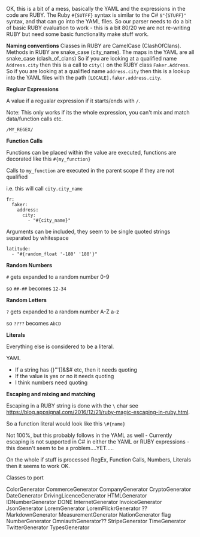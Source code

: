 ﻿OK, this is a bit of a mess, basically the YAML and the expressions in the code are RUBY.
The Ruby `#{SUTFF}` syntax is similar to the C# `$"{STUFF}"` syntax, and that can go into the YAML files.
So our parser needs to do a bit of basic RUBY evaluation to work - this is a bit 80/20 we are not re-writing RUBY
but need some basic functionality make stuff work.

**Naming conventions**
Classes in RUBY are CamelCase (ClashOfClans).
Methods in RUBY are snake_case (city_name).
The maps in the YAML are all snake_case (clash_of_clans)
So if you are looking at a qualified name `Address.city` then this is a call to `city()` on the RUBY class `Faker.Address`.
So if you are looking at a qualified name `address.city` then this is a lookup into the YAML files with the path `[LOCALE].faker.address.city`.

**Regluar Expressions**

A value if a regualar expression if it starts/ends with `/`. 

Note: This only works if its the whole expression, you can't mix and match data/function calls etc.

    /MY_REGEX/

**Function Calls**

Functions can be placed within the value are executed, functions are decorated like this `#{my_function}` 

Calls to `my_function` are executed in the parent scope if they are not qualified

i.e. this will call `city.city_name`

    fr:
      faker:
        address:
          city:
            - "#{city_name}"

Arguments can be included, they seem to be single quoted strings separated by whitespace

    latitude:
      - "#{random_float '-180' '180'}"

**Random Numbers**

`#` gets expanded to a random number 0-9

so `##-##` becomes `12-34`

**Random Letters**

`?` gets expanded to a random number A-Z a-z

so `????` becomes `AbCD`


**Literals**

Everything else is considered to be a literal.

YAML 
- If a string has {}"'[]&$# etc, then it needs quoting
- If the value is yes or no it needs quoting
- I think numbers need quoting

**Escaping and mixing and matching**

Escaping in a RUBY string is done with the `\` char see https://blog.appsignal.com/2016/12/21/ruby-magic-escaping-in-ruby.html.

So a function literal would look like this `\#{name}`

Not 100%, but this probably follows in the YAML as well - Currently escaping is not supported in C# in either the YAML or RUBY expressions - this doesn't seem to be a problem....YET.....

On the whole if stuff is processed RegEx, Function Calls, Numbers, Literals then it seems to work OK.






Classes to port

ColorGenerator
CommerceGenerator
CompanyGenerator
CryptoGenerator
DateGenerator
DrivingLicenceGenerator
HTMLGenerator
IDNumberGenerator
DONE InternetGenerator
InvoiceGenerator
JsonGenerator
LoremGenerator
LoremFlickrGenerator ??
MarkdownGenerator
MeasurementGenerator
NationGenerator flag
NumberGenerator
OmniauthGenerator??
StripeGenerator
TimeGenerator
TwitterGenerator
TypesGenerator